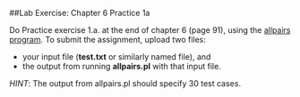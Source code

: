 ##Lab Exercise: Chapter 6 Practice 1a

Do Practice exercise 1.a. at the end of chapter 6 (page 91), using the [allpairs program](http://www.satisfice.com/tools.shtml). To submit the assignment, upload two files: 
- your input file (**test.txt** or similarly named file), and
- the output from running **allpairs.pl** with that input file.

*HINT*: The output from allpairs.pl should specify 30 test cases. 
